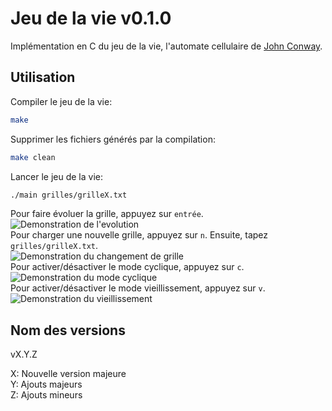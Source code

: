 # Jeu de la vie v0.1.0

Implémentation en C du jeu de la vie, l'automate cellulaire de [John Conway](https://fr.wikipedia.org/wiki/John_Horton_Conway).

## Utilisation

Compiler le jeu de la vie:
```bash
make
```
Supprimer les fichiers générés par la compilation:
```bash
make clean
```

Lancer le jeu de la vie:
```bash
./main grilles/grilleX.txt
```
Pour faire évoluer la grille, appuyez sur `entrée`.   
![Demonstration de l'evolution](https://images2.imgbox.com/ff/fc/g2xzQ6SB_o.gif)  
Pour charger une nouvelle grille, appuyez sur `n`. Ensuite, tapez `grilles/grilleX.txt`.   
![Demonstration du changement de grille](https://images2.imgbox.com/8e/85/FSpPV2Jg_o.gif)    
Pour activer/désactiver le mode cyclique, appuyez sur `c`.  
![Demonstration du mode cyclique](https://images2.imgbox.com/c8/3b/UAVhQbbG_o.gif)  
Pour activer/désactiver le mode vieillissement, appuyez sur `v`.   
![Demonstration du vieillissement](https://images2.imgbox.com/7e/b5/HQpNTakO_o.gif)  
## Nom des versions

vX.Y.Z  

X: Nouvelle version majeure  
Y: Ajouts majeurs  
Z: Ajouts mineurs   
